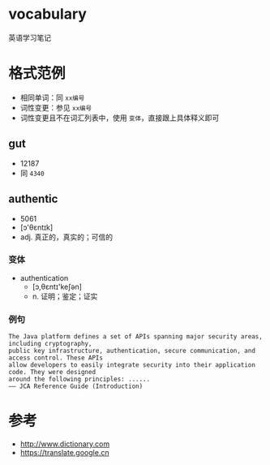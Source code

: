 # vocabulary

英语学习笔记

# 格式范例

* 相同单词：同 `xx编号`
* 词性变更：参见 `xx编号`
* 词性变更且不在词汇列表中，使用 `变体`，直接跟上具体释义即可

## gut
* 12187
* 同 `4340`

## authentic
* 5061
* [ɔ'θɛntɪk]
* adj. 真正的，真实的；可信的

### 变体
* authentication
    - [ɔ,θɛntɪ'keʃən]
    - n. 证明；鉴定；证实

### 例句

```
The Java platform defines a set of APIs spanning major security areas, including cryptography, 
public key infrastructure, authentication, secure communication, and access control. These APIs 
allow developers to easily integrate security into their application code. They were designed 
around the following principles: ......
—— JCA Reference Guide (Introduction)
```


# 参考

* http://www.dictionary.com
* https://translate.google.cn
